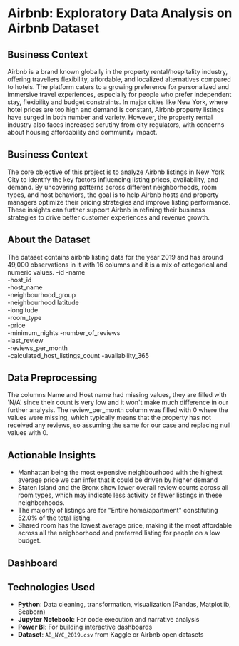 #  Airbnb: Exploratory Data Analysis on Airbnb Dataset

## Business Context 
Airbnb is a brand known globally in the property rental/hospitality industry, offering travellers flexibility, affordable, and localized alternatives compared to hotels. The platform caters to a growing preference for personalized and immersive travel experiences, especially for people who prefer independent stay, flexibility and budget constraints. In major cities like New York, where hotel prices are too high and demand is constant, Airbnb property listings have surged in both number and variety. 
However, the property rental industry also faces increased scrutiny from city regulators, with concerns about housing affordability and community impact.


##  Business Context

The core objective of this project is to analyze Airbnb listings in New York City to identify the key factors influencing listing prices, availability, and demand. By uncovering patterns across different neighborhoods, room types, and host behaviors, the goal is to help Airbnb hosts and property managers optimize their pricing strategies and improve listing performance. These insights can further support Airbnb in refining their business strategies to drive better customer experiences and revenue growth.

##  About the Dataset
The  dataset contains airbnb listing data for the year 2019 and has around 49,000 observations in it with 16 columns and it is a mix of categorical and numeric values.
-id	
-name	
-host_id	
-host_name	
-neighbourhood_group	
-neighbourhood	latitude	
-longitude	
-room_type	
-price	
-minimum_nights	
-number_of_reviews	
-last_review	
-reviews_per_month	
-calculated_host_listings_count	
-availability_365

##  Data Preprocessing  
The columns Name and Host name had missing values, they are filled with 'N/A' since their count is very low and it won't make much difference in our further analysis. The review_per_month column was filled with 0 where the values were missing, which typically means that the property has not received any reviews, so assuming the same for our case and replacing null values with 0.

## Actionable Insights  
- Manhattan being the most expensive neighbourhood with the highest average price we can infer that it could be driven by higher demand
- Staten Island and the Bronx show lower overall review counts across all room types, which may indicate less activity or fewer listings in these neighborhoods.
- The majority of listings are for "Entire home/apartment" constituting 52.0% of the total listing.
- Shared room has the lowest average price, making it the most affordable across all the neighborhood and preferred listing for people on a low budget.

## Dashboard


## Technologies Used

- **Python**: Data cleaning, transformation, visualization (Pandas, Matplotlib, Seaborn)
- **Jupyter Notebook**: For code execution and narrative analysis
- **Power BI**: For building interactive dashboards
- **Dataset**: `AB_NYC_2019.csv` from Kaggle or Airbnb open datasets


